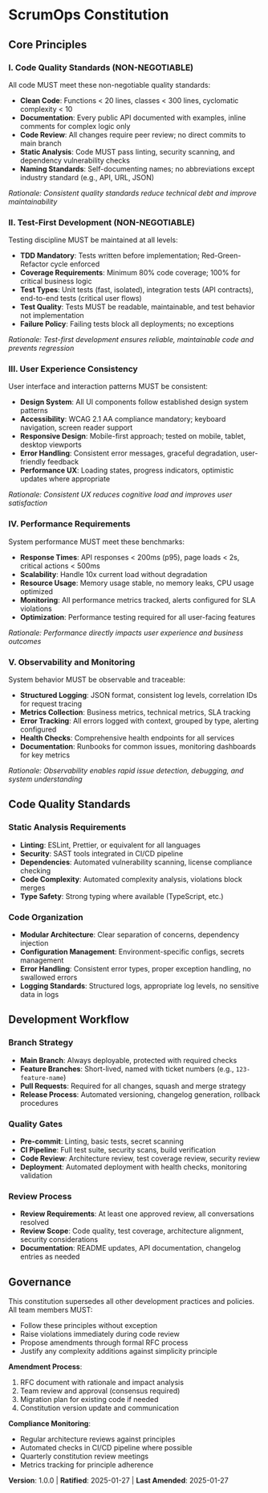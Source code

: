 <!--
Sync Impact Report:
Version change: 1.0.0 → 1.0.0 (Initial Constitution)
Modified principles: All principles newly defined
Added sections: Code Quality Standards, Testing Standards, User Experience Consistency, Performance Requirements, Development Workflow
Removed sections: None
Templates requiring updates: 
✅ constitution.md - newly created with concrete values
✅ plan-template.md - updated Constitution Check section with specific checkpoints
✅ spec-template.md - already aligned with testing and quality standards
✅ tasks-template.md - already aligned with TDD and testing principles
✅ agent-file-template.md - reviewed, no changes needed
Follow-up TODOs: None - all placeholders filled with concrete values
-->

# ScrumOps Constitution

## Core Principles

### I. Code Quality Standards (NON-NEGOTIABLE)
All code MUST meet these non-negotiable quality standards:
- **Clean Code**: Functions < 20 lines, classes < 300 lines, cyclomatic complexity < 10
- **Documentation**: Every public API documented with examples, inline comments for complex logic only
- **Code Review**: All changes require peer review; no direct commits to main branch
- **Static Analysis**: Code MUST pass linting, security scanning, and dependency vulnerability checks
- **Naming Standards**: Self-documenting names; no abbreviations except industry standard (e.g., API, URL, JSON)

*Rationale: Consistent quality standards reduce technical debt and improve maintainability*

### II. Test-First Development (NON-NEGOTIABLE)
Testing discipline MUST be maintained at all levels:
- **TDD Mandatory**: Tests written before implementation; Red-Green-Refactor cycle enforced
- **Coverage Requirements**: Minimum 80% code coverage; 100% for critical business logic
- **Test Types**: Unit tests (fast, isolated), integration tests (API contracts), end-to-end tests (critical user flows)
- **Test Quality**: Tests MUST be readable, maintainable, and test behavior not implementation
- **Failure Policy**: Failing tests block all deployments; no exceptions

*Rationale: Test-first development ensures reliable, maintainable code and prevents regression*

### III. User Experience Consistency
User interface and interaction patterns MUST be consistent:
- **Design System**: All UI components follow established design system patterns
- **Accessibility**: WCAG 2.1 AA compliance mandatory; keyboard navigation, screen reader support
- **Responsive Design**: Mobile-first approach; tested on mobile, tablet, desktop viewports
- **Error Handling**: Consistent error messages, graceful degradation, user-friendly feedback
- **Performance UX**: Loading states, progress indicators, optimistic updates where appropriate

*Rationale: Consistent UX reduces cognitive load and improves user satisfaction*

### IV. Performance Requirements
System performance MUST meet these benchmarks:
- **Response Times**: API responses < 200ms (p95), page loads < 2s, critical actions < 500ms
- **Scalability**: Handle 10x current load without degradation
- **Resource Usage**: Memory usage stable, no memory leaks, CPU usage optimized
- **Monitoring**: All performance metrics tracked, alerts configured for SLA violations
- **Optimization**: Performance testing required for all user-facing features

*Rationale: Performance directly impacts user experience and business outcomes*

### V. Observability and Monitoring
System behavior MUST be observable and traceable:
- **Structured Logging**: JSON format, consistent log levels, correlation IDs for request tracing
- **Metrics Collection**: Business metrics, technical metrics, SLA tracking
- **Error Tracking**: All errors logged with context, grouped by type, alerting configured
- **Health Checks**: Comprehensive health endpoints for all services
- **Documentation**: Runbooks for common issues, monitoring dashboards for key metrics

*Rationale: Observability enables rapid issue detection, debugging, and system understanding*

## Code Quality Standards

### Static Analysis Requirements
- **Linting**: ESLint, Prettier, or equivalent for all languages
- **Security**: SAST tools integrated in CI/CD pipeline
- **Dependencies**: Automated vulnerability scanning, license compliance checking  
- **Code Complexity**: Automated complexity analysis, violations block merges
- **Type Safety**: Strong typing where available (TypeScript, etc.)

### Code Organization
- **Modular Architecture**: Clear separation of concerns, dependency injection
- **Configuration Management**: Environment-specific configs, secrets management
- **Error Handling**: Consistent error types, proper exception handling, no swallowed errors
- **Logging Standards**: Structured logs, appropriate log levels, no sensitive data in logs

## Development Workflow

### Branch Strategy
- **Main Branch**: Always deployable, protected with required checks
- **Feature Branches**: Short-lived, named with ticket numbers (e.g., `123-feature-name`)
- **Pull Requests**: Required for all changes, squash and merge strategy
- **Release Process**: Automated versioning, changelog generation, rollback procedures

### Quality Gates
- **Pre-commit**: Linting, basic tests, secret scanning
- **CI Pipeline**: Full test suite, security scans, build verification
- **Code Review**: Architecture review, test coverage review, security review
- **Deployment**: Automated deployment with health checks, monitoring validation

### Review Process
- **Review Requirements**: At least one approved review, all conversations resolved
- **Review Scope**: Code quality, test coverage, architecture alignment, security considerations
- **Documentation**: README updates, API documentation, changelog entries as needed

## Governance

This constitution supersedes all other development practices and policies. All team members MUST:
- Follow these principles without exception
- Raise violations immediately during code review
- Propose amendments through formal RFC process
- Justify any complexity additions against simplicity principle

**Amendment Process**: 
1. RFC document with rationale and impact analysis
2. Team review and approval (consensus required)
3. Migration plan for existing code if needed
4. Constitution version update and communication

**Compliance Monitoring**:
- Regular architecture reviews against principles
- Automated checks in CI/CD pipeline where possible
- Quarterly constitution review meetings
- Metrics tracking for principle adherence

**Version**: 1.0.0 | **Ratified**: 2025-01-27 | **Last Amended**: 2025-01-27